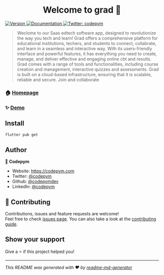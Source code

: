 <h1 align="center">Welcome to grad 👋</h1>
<p>
  <a href="https://www.npmjs.com/package/grad" target="_blank">
    <img alt="Version" src="https://img.shields.io/npm/v/grad.svg">
  </a>
  <a href="https://codepym.com/developers" target="_blank">
    <img alt="Documentation" src="https://img.shields.io/badge/documentation-yes-brightgreen.svg" />
  </a>
  <a href="https://twitter.com/codepym" target="_blank">
    <img alt="Twitter: codepym" src="https://img.shields.io/twitter/follow/codepym.svg?style=social" />
  </a>
</p>

> Weclome to our Saas edtech software app, designed to revolutionize the way you tech and learn! Grad offers a comprehensive platform for educational institutions, techers, and students to connect, collabrate, and learn in a seamless and interactive way. With its users-friendly interface and powerful features, it has everything you need to create, manage, and deliver effective and engaging online cbt and results. Grad comes with a range of tools and functionalities, including course creation and management, interactive quizzes and assessments. Grad is built on a cloud-based infrastructure, ensuring that it is scalable, reliable and secure. Join and collaborate

### 🏠 [Homepage](https://codepym.com/grad)

### ✨ [Demo](https://codepym.com/grad)

## Install

```sh
flutter pub get
```

## Author

👤 **Codepym**

* Website: https://codepym.com
* Twitter: [@codepym](https://twitter.com/codepym)
* Github: [@codepymdev](https://github.com/codepymdev)
* LinkedIn: [@codepym](https://linkedin.com/in/codepym)

## 🤝 Contributing

Contributions, issues and feature requests are welcome!<br />Feel free to check [issues page](https://codepym.com/issues). You can also take a look at the [contributing guide](https://codepym.com/developers/guide).

## Show your support

Give a ⭐️ if this project helped you!

***
_This README was generated with ❤️ by [readme-md-generator](https://github.com/kefranabg/readme-md-generator)_